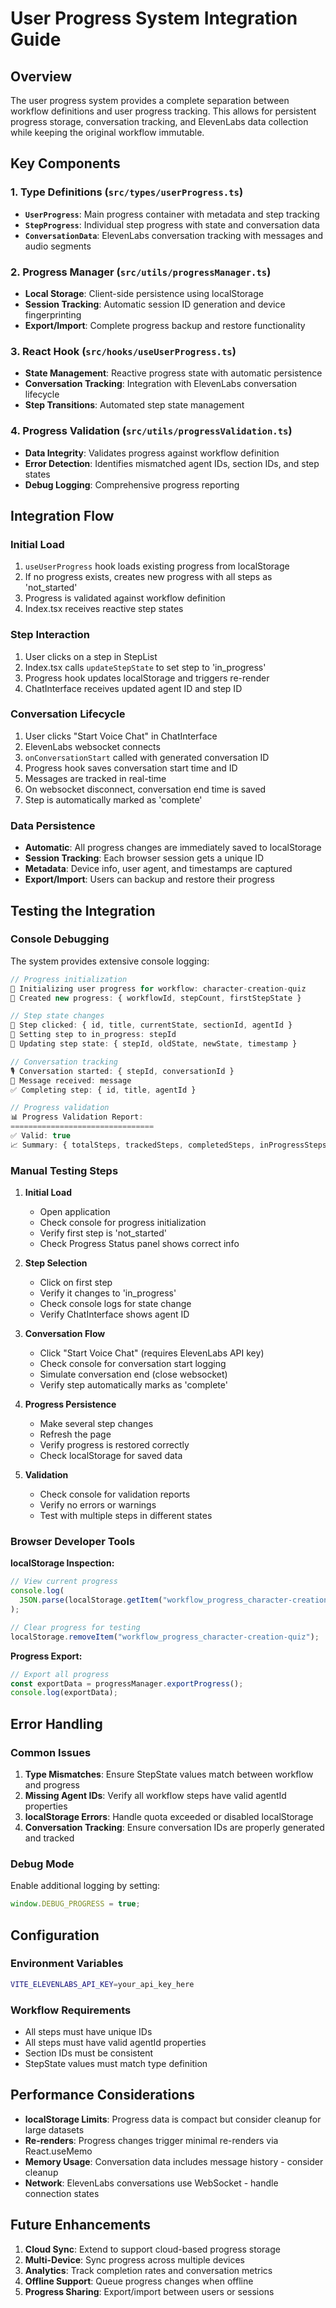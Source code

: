 # User Progress System Integration Guide

## Overview

The user progress system provides a complete separation between workflow definitions and user progress tracking. This allows for persistent progress storage, conversation tracking, and ElevenLabs data collection while keeping the original workflow immutable.

## Key Components

### 1. Type Definitions (`src/types/userProgress.ts`)

- **`UserProgress`**: Main progress container with metadata and step tracking
- **`StepProgress`**: Individual step progress with state and conversation data
- **`ConversationData`**: ElevenLabs conversation tracking with messages and audio segments

### 2. Progress Manager (`src/utils/progressManager.ts`)

- **Local Storage**: Client-side persistence using localStorage
- **Session Tracking**: Automatic session ID generation and device fingerprinting
- **Export/Import**: Complete progress backup and restore functionality

### 3. React Hook (`src/hooks/useUserProgress.ts`)

- **State Management**: Reactive progress state with automatic persistence
- **Conversation Tracking**: Integration with ElevenLabs conversation lifecycle
- **Step Transitions**: Automated step state management

### 4. Progress Validation (`src/utils/progressValidation.ts`)

- **Data Integrity**: Validates progress against workflow definition
- **Error Detection**: Identifies mismatched agent IDs, section IDs, and step states
- **Debug Logging**: Comprehensive progress reporting

## Integration Flow

### Initial Load

1. `useUserProgress` hook loads existing progress from localStorage
2. If no progress exists, creates new progress with all steps as 'not_started'
3. Progress is validated against workflow definition
4. Index.tsx receives reactive step states

### Step Interaction

1. User clicks on a step in StepList
2. Index.tsx calls `updateStepState` to set step to 'in_progress'
3. Progress hook updates localStorage and triggers re-render
4. ChatInterface receives updated agent ID and step ID

### Conversation Lifecycle

1. User clicks "Start Voice Chat" in ChatInterface
2. ElevenLabs websocket connects
3. `onConversationStart` called with generated conversation ID
4. Progress hook saves conversation start time and ID
5. Messages are tracked in real-time
6. On websocket disconnect, conversation end time is saved
7. Step is automatically marked as 'complete'

### Data Persistence

- **Automatic**: All progress changes are immediately saved to localStorage
- **Session Tracking**: Each browser session gets a unique ID
- **Metadata**: Device info, user agent, and timestamps are captured
- **Export/Import**: Users can backup and restore their progress

## Testing the Integration

### Console Debugging

The system provides extensive console logging:

```javascript
// Progress initialization
🔄 Initializing user progress for workflow: character-creation-quiz
📝 Created new progress: { workflowId, stepCount, firstStepState }

// Step state changes
🎯 Step clicked: { id, title, currentState, sectionId, agentId }
🚀 Setting step to in_progress: stepId
🔄 Updating step state: { stepId, oldState, newState, timestamp }

// Conversation tracking
🎙️ Conversation started: { stepId, conversationId }
💬 Message received: message
✅ Completing step: { id, title, agentId }

// Progress validation
📊 Progress Validation Report:
================================
✅ Valid: true
📈 Summary: { totalSteps, trackedSteps, completedSteps, inProgressSteps, notStartedSteps }
```

### Manual Testing Steps

1. **Initial Load**

   - Open application
   - Check console for progress initialization
   - Verify first step is 'not_started'
   - Check Progress Status panel shows correct info

2. **Step Selection**

   - Click on first step
   - Verify it changes to 'in_progress'
   - Check console logs for state change
   - Verify ChatInterface shows agent ID

3. **Conversation Flow**

   - Click "Start Voice Chat" (requires ElevenLabs API key)
   - Check console for conversation start logging
   - Simulate conversation end (close websocket)
   - Verify step automatically marks as 'complete'

4. **Progress Persistence**

   - Make several step changes
   - Refresh the page
   - Verify progress is restored correctly
   - Check localStorage for saved data

5. **Validation**
   - Check console for validation reports
   - Verify no errors or warnings
   - Test with multiple steps in different states

### Browser Developer Tools

**localStorage Inspection:**

```javascript
// View current progress
console.log(
  JSON.parse(localStorage.getItem("workflow_progress_character-creation-quiz"))
);

// Clear progress for testing
localStorage.removeItem("workflow_progress_character-creation-quiz");
```

**Progress Export:**

```javascript
// Export all progress
const exportData = progressManager.exportProgress();
console.log(exportData);
```

## Error Handling

### Common Issues

1. **Type Mismatches**: Ensure StepState values match between workflow and progress
2. **Missing Agent IDs**: Verify all workflow steps have valid agentId properties
3. **localStorage Errors**: Handle quota exceeded or disabled localStorage
4. **Conversation Tracking**: Ensure conversation IDs are properly generated and tracked

### Debug Mode

Enable additional logging by setting:

```javascript
window.DEBUG_PROGRESS = true;
```

## Configuration

### Environment Variables

```bash
VITE_ELEVENLABS_API_KEY=your_api_key_here
```

### Workflow Requirements

- All steps must have unique IDs
- All steps must have valid agentId properties
- Section IDs must be consistent
- StepState values must match type definition

## Performance Considerations

- **localStorage Limits**: Progress data is compact but consider cleanup for large datasets
- **Re-renders**: Progress changes trigger minimal re-renders via React.useMemo
- **Memory Usage**: Conversation data includes message history - consider cleanup
- **Network**: ElevenLabs conversations use WebSocket - handle connection states

## Future Enhancements

1. **Cloud Sync**: Extend to support cloud-based progress storage
2. **Multi-Device**: Sync progress across multiple devices
3. **Analytics**: Track completion rates and conversation metrics
4. **Offline Support**: Queue progress changes when offline
5. **Progress Sharing**: Export/import between users or sessions
